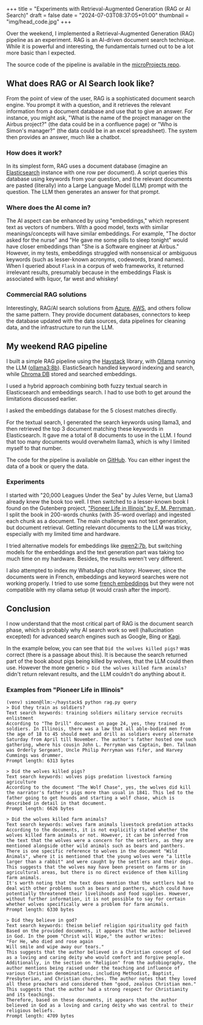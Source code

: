 +++
title = "Experiments with Retrieval-Augmented Generation (RAG or AI Search)"
draft = false
date = "2024-07-03T08:37:05+01:00"
thumbnail = "img/head_code.jpg"
+++

Over the weekend, I implemented a Retrieval-Augmented Generation (RAG) pipeline as an experiment. RAG is an AI-driven document search technique. While it is powerful and interesting, the fundamentals turned out to be a lot more basic than I expected.

The source code of the pipeline is available in the [microProjects repo](https://github.com/Blizarre/microProjects/tree/master/weekend_rag).

## What does RAG or AI Search look like?

From the point of view of the user, RAG is a sophisticated document search engine. You prompt it with a question, and it retrieves the relevant information from a document database and use that to give an answer. For instance, you might ask, "What is the name of the project manager on the Airbus project?" (the data could be in a confluence page) or "Who is Simon's manager?" (the data could be in an excel spreadsheet). The system then provides an answer, much like a chatbot.

### How does it work?

In its simplest form, RAG uses a document database (imagine an [Elasticsearch](https://www.elastic.co/) instance with one row per document). A script queries this database using keywords from your question, and the relevant documents are pasted (literally) into a Large Language Model (LLM) prompt with the question. The LLM then generates an answer for that prompt.

### Where does the AI come in?

The AI aspect can be enhanced by using "embeddings," which represent text as vectors of numbers. With a good model, texts with similar meanings/concepts will have similar embeddings. For example, "The doctor asked for the nurse" and "He gave me some pills to sleep tonight" would have closer embeddings than "She is a Software engineer at Airbus." However, in my tests, embeddings struggled with nonsensical or ambiguous keywords (such as lesser-known acronyms, codewords, brand names). When I queried about `Flask` in a corpus of web frameworks, it returned irrelevant results, presumably because in the embeddings Flask is associated with liquor, far west and whiskey!

### Commercial RAG solutions

Interestingly, RAG/AI search solutions from [Azure](https://aws.amazon.com/kendra/), [AWS](https://aws.amazon.com/kendra/), and others follow the same pattern. They provide document databases, connectors to keep the database updated with the data sources, data pipelines for cleaning data, and the infrastructure to run the LLM.

## My weekend RAG pipeline

I built a simple RAG pipeline using the [Haystack](https://haystack.deepset.ai/) library, with [Ollama](https://ollama.com/) running the LLM ([ollama3:8b](https://ollama.com/library/llama3)). ElasticSearch handled keyword indexing and search, while [Chroma DB](https://www.trychroma.com/) stored and searched embeddings.

I used a hybrid approach combining both fuzzy textual search in Elasticsearch and embeddings search. I had to use both to get around the limitations discussed earlier.

I asked the embeddings database for the 5 closest matches directly.

For the textual search, I generated the search keywords using llama3, and then retrieved the top 3 document matching these keywords in Elasticsearch. It gave me a total of 8 documents to use in the LLM. I found that too many documents would overwhelm llama3, which is why I limited myself to that number.

The code for the pipeline is available on [GitHub](https://github.com/Blizarre/microProjects/tree/master/weekend_rag). You can either ingest the data of a book or query the data.

### Experiments

I started with "20,000 Leagues Under the Sea" by Jules Verne, but Llama3 already knew the book too well. I then switched to a lesser-known book I found on the Gutenberg project, ["Pioneer Life in Illinois" by F. M. Perryman
](https://www.gutenberg.org/ebooks/48637). I split the book in 200-words chunks (with 35-word overlap) and ingested each chunk as a document. The main challenge was not text generation, but document retrieval. Getting relevant documents to the LLM was tricky, especially with my limited time and hardware.

I tried alternative models for embeddings like [qwen2:7b](https://ollama.com/library/qwen2), but switching models for the embeddings and the text generation part was taking too much time on my hardware. Besides, the results weren't very different.

I also attempted to index my WhatsApp chat history. However, since the documents were in French, embeddings and keyword searches were not working properly. I tried to use some [french embeddings](https://huggingface.co/croissantllm) but they were not compatible with my ollama setup (it would crash after the import).

## Conclusion

I now understand that the most critical part of RAG is the document search phase, which is probably why AI search work so well (hallucination excepted) for advanced search engines such as Google, Bing or [Kagi](https://kagi.com/fastgpt).

In the example below, you can see that `Did the wolves killed pigs?` was correct (there is a passage about this). It is because the search returned part of the book about pigs being killed by wolves, that the LLM could then use. However the more generic `> Did the wolves killed farm animals?` didn't return relevant results, and the LLM couldn't do anything about it.


### Examples from "Pioneer Life in Illinois"

```
(venv) simon@llm:~/haystack$ python rag.py query
> Did they train as soldiers?
Text search keywords: training soldiers military service recruits enlistment
According to "The Drill" document on page 24, yes, they trained as soldiers. In Illinois, there was a law that all able-bodied men from the age of 18 to 45 should meet and drill as soldiers every alternate Saturday from April till November. The author's father hosted one such gathering, where his cousin John L. Perryman was Captain, Ben. Tallman was Orderly Sergeant, Uncle Philip Perryman was fifer, and Harvey Cummings was drummer.
Prompt length: 6313 bytes

> Did the wolves killed pigs?
Text search keywords: wolves pigs predation livestock farming agriculture
According to the document "The Wolf Chase", yes, the wolves did kill the narrator's father's pigs more than usual in 1841. This led to the father going to get hounds and starting a wolf chase, which is described in detail in that document.
Prompt length: 6626 bytes

> Did the wolves killed farm animals?
Text search keywords: wolves farm animals livestock predation attacks
According to the documents, it is not explicitly stated whether the wolves killed farm animals or not. However, it can be inferred from the text that the wolves were a concern for the settlers, as they are mentioned alongside other wild animals such as bears and panthers.
There is one specific reference to wolves in the document "Wild Animals", where it is mentioned that the young wolves were "a little larger than a rabbit" and were caught by the settlers and their dogs. This suggests that the wolves may have been present on farms or in agricultural areas, but there is no direct evidence of them killing farm animals.
It's worth noting that the text does mention that the settlers had to deal with other problems such as bears and panthers, which could have potentially threatened their livelihoods and food supplies. However, without further information, it is not possible to say for certain whether wolves specifically were a problem for farm animals.
Prompt length: 6330 bytes

> Did they believe in god?
Text search keywords: theism belief religion spirituality god faith
Based on the provided documents, it appears that the author believed in God. In the poem "Christ will Wipe," the author writes:
"For He, who died and rose again
Will smile and wipe away our tears."
This suggests that the author believed in a Christian concept of God as a loving and caring deity who would comfort and forgive people.
Additionally, in the section on "Religion" from the autobiography, the author mentions being raised under the teaching and influence of various Christian denominations, including Methodist, Baptist, Presbyterian, and Christian churches. The author notes that they loved all these preachers and considered them "good, zealous Christian men." This suggests that the author had a strong respect for Christianity and its teachings.
Therefore, based on these documents, it appears that the author believed in God as a loving and caring deity who was central to their religious beliefs.
Prompt length: 4709 bytes
```